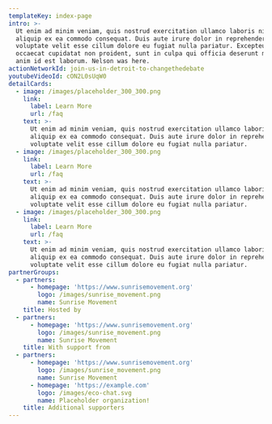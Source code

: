 ```yaml
---
templateKey: index-page
intro: >-
  Ut enim ad minim veniam, quis nostrud exercitation ullamco laboris nisi ut
  aliquip ex ea commodo consequat. Duis aute irure dolor in reprehenderit in
  voluptate velit esse cillum dolore eu fugiat nulla pariatur. Excepteur sint
  occaecat cupidatat non proident, sunt in culpa qui officia deserunt mollit
  anim id est laborum. Nelson was here.
actionNetworkId: join-us-in-detroit-to-changethedebate
youtubeVideoId: cON2L0sUqW0
detailCards:
  - image: /images/placeholder_300_300.png
    link:
      label: Learn More
      url: /faq
    text: >-
      Ut enim ad minim veniam, quis nostrud exercitation ullamco laboris nisi ut
      aliquip ex ea commodo consequat. Duis aute irure dolor in reprehenderit in
      voluptate velit esse cillum dolore eu fugiat nulla pariatur.
  - image: /images/placeholder_300_300.png
    link:
      label: Learn More
      url: /faq
    text: >-
      Ut enim ad minim veniam, quis nostrud exercitation ullamco laboris nisi ut
      aliquip ex ea commodo consequat. Duis aute irure dolor in reprehenderit in
      voluptate velit esse cillum dolore eu fugiat nulla pariatur.
  - image: /images/placeholder_300_300.png
    link:
      label: Learn More
      url: /faq
    text: >-
      Ut enim ad minim veniam, quis nostrud exercitation ullamco laboris nisi ut
      aliquip ex ea commodo consequat. Duis aute irure dolor in reprehenderit in
      voluptate velit esse cillum dolore eu fugiat nulla pariatur.
partnerGroups:
  - partners:
      - homepage: 'https://www.sunrisemovement.org'
        logo: /images/sunrise_movement.png
        name: Sunrise Movement
    title: Hosted by
  - partners:
      - homepage: 'https://www.sunrisemovement.org'
        logo: /images/sunrise_movement.png
        name: Sunrise Movement
    title: With support from
  - partners:
      - homepage: 'https://www.sunrisemovement.org'
        logo: /images/sunrise_movement.png
        name: Sunrise Movement
      - homepage: 'https://example.com'
        logo: /images/eco-chat.svg
        name: Placeholder organization!
    title: Additional supporters
---
```


